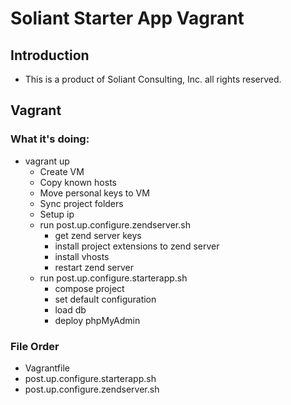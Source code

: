 # Soliant Starter App Vagrant

## Introduction
* This is a product of Soliant Consulting, Inc. all rights reserved.

## Vagrant

### What it's doing:
* vagrant up
    * Create VM
    * Copy known hosts
    * Move personal keys to VM
    * Sync project folders
    * Setup ip
    * run post.up.configure.zendserver.sh
        * get zend server keys
        * install project extensions to zend server
        * install vhosts
        * restart zend server
    * run post.up.configure.starterapp.sh
        * compose project
        * set default configuration
        * load db
        * deploy phpMyAdmin

### File Order
* Vagrantfile
* post.up.configure.starterapp.sh
* post.up.configure.zendserver.sh
